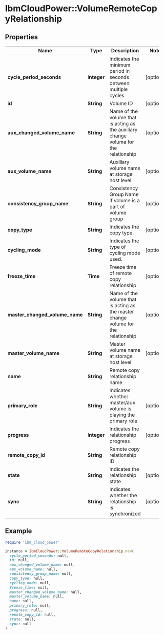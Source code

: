 # IbmCloudPower::VolumeRemoteCopyRelationship

## Properties

| Name | Type | Description | Notes |
| ---- | ---- | ----------- | ----- |
| **cycle_period_seconds** | **Integer** | Indicates the minimum period in seconds between multiple cycles | [optional] |
| **id** | **String** | Volume ID | [optional] |
| **aux_changed_volume_name** | **String** | Name of the volume that is acting as the auxiliary change volume for the relationship | [optional] |
| **aux_volume_name** | **String** | Auxiliary volume name at storage host level | [optional] |
| **consistency_group_name** | **String** | Consistency Group Name if volume is a part of volume group | [optional] |
| **copy_type** | **String** | Indicates the copy type. | [optional] |
| **cycling_mode** | **String** | Indicates the type of cycling mode used. | [optional] |
| **freeze_time** | **Time** | Freeze time of remote copy relationship | [optional] |
| **master_changed_volume_name** | **String** | Name of the volume that is acting as the master change volume for the relationship | [optional] |
| **master_volume_name** | **String** | Master volume name at storage host level | [optional] |
| **name** | **String** | Remote copy relationship name |  |
| **primary_role** | **String** | Indicates whether master/aux volume is playing the primary role | [optional] |
| **progress** | **Integer** | Indicates the relationship progress | [optional] |
| **remote_copy_id** | **String** | Remote copy relationship ID |  |
| **state** | **String** | Indicates the relationship state | [optional] |
| **sync** | **String** | Indicates whether the relationship is synchronized | [optional] |

## Example

```ruby
require 'ibm_cloud_power'

instance = IbmCloudPower::VolumeRemoteCopyRelationship.new(
  cycle_period_seconds: null,
  id: null,
  aux_changed_volume_name: null,
  aux_volume_name: null,
  consistency_group_name: null,
  copy_type: null,
  cycling_mode: null,
  freeze_time: null,
  master_changed_volume_name: null,
  master_volume_name: null,
  name: null,
  primary_role: null,
  progress: null,
  remote_copy_id: null,
  state: null,
  sync: null
)
```

